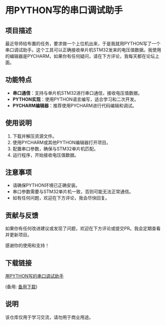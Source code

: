 # 用PYTHON写的串口调试助手

## 项目描述

最近导师给布置的任务，要求做一个上位机出来，于是我就用PYTHON写了一个串口调试助手。这个工具可以正确接收单片机STM32发来的电压值数据。我使用的编辑器是PYCHARM，如果你有任何疑问，请在下方评论，我每天都在论坛上面。

## 功能特点

- **串口通信**：支持与单片机STM32进行串口通信，接收电压值数据。
- **PYTHON实现**：使用PYTHON语言编写，适合学习和二次开发。
- **PYCHARM编辑器**：推荐使用PYCHARM进行代码编辑和调试。

## 使用说明

1. 下载并解压资源文件。
2. 使用PYCHARM或其他PYTHON编辑器打开项目。
3. 配置串口参数，确保与STM32单片机匹配。
4. 运行程序，开始接收电压值数据。

## 注意事项

- 请确保PYTHON环境已正确安装。
- 串口参数需要与STM32单片机一致，否则可能无法正常通信。
- 如有任何问题，欢迎在下方评论，我会尽快回复。

## 贡献与反馈

如果你有任何改进建议或发现了问题，欢迎在下方评论或提交PR。我会定期查看并更新项目。

感谢你的使用和支持！

## 下载链接
[用PYTHON写的串口调试助手](https://pan.quark.cn/s/e0541060082a) 

(备用: [备用下载](https://pan.baidu.com/s/1vqaevNrlNHWDrMIcfdupZw?pwd=1234))

## 说明

该仓库仅用于学习交流，请勿用于商业用途。
